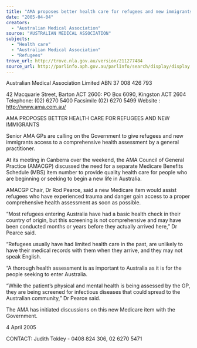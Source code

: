 ```yaml
---
title: "AMA proposes better health care for refugees and new immigrants."
date: "2005-04-04"
creators:
  - "Australian Medical Association"
source: "AUSTRALIAN MEDICAL ASSOCIATION"
subjects:
  - "Health care"
  - "Australian Medical Association"
  - "Refugees"
trove_url: http://trove.nla.gov.au/version/211277484
source_url: http://parlinfo.aph.gov.au/parlInfo/search/display/display.w3p;query=Id%3A%22media/pressrel/A6NF6%22
---
```


 Australian Medical Association Limited  ABN 37 008 426 793   

 42 Macquarie Street, Barton ACT 2600: PO Box 6090, Kingston ACT 2604  Telephone: (02) 6270 5400  Facsimile (02) 6270 5499  Website :  http://www.ama.com.au/   

 

 AMA PROPOSES BETTER HEALTH CARE FOR REFUGEES AND  NEW IMMIGRANTS   

 Senior AMA GPs are calling on the Government to give refugees and new immigrants access  to a comprehensive health assessment by a general practitioner.    

 At  its  meeting  in  Canberra  over  the  weekend,  the  AMA  Council  of  General  Practice   (AMACGP) discussed the need for a separate Medicare Benefits Schedule (MBS) item number  to provide quality health care for people who are beginning or seeking to begin a new life in  Australia.   

 AMACGP  Chair,  Dr  Rod  Pearce,  said  a  new  Medicare  item  would  assist  refugees  who  have   experienced  trauma  and  danger  gain  access  to  a  proper  comprehensive  health  assessment  as   soon as possible.    

 “Most refugees entering Australia have had a basic health check in their country of origin, but  this screening is not comprehensive and may have been conducted months or years before they  actually arrived here,” Dr Pearce said.   

 “Refugees usually have had limited health care in the past, are unlikely to have their medical  records with them when they arrive, and they may not speak English.   

 “A  thorough  health  assessment  is  as  important  to  Australia  as  it  is  for  the  people  seeking  to   enter Australia.   

 “While  the  patient’s  physical  and  mental  health  is  being  assessed  by  the  GP,  they  are  being   screened  for  infectious  diseases  that  could  spread  to  the  Australian  community,”  Dr  Pearce   said.   

 The AMA has initiated discussions on this new Medicare item with the Government.   

 

 4 April 2005   

 CONTACT: Judith Tokley - 0408 824 306, 02 6270 5471 

 

